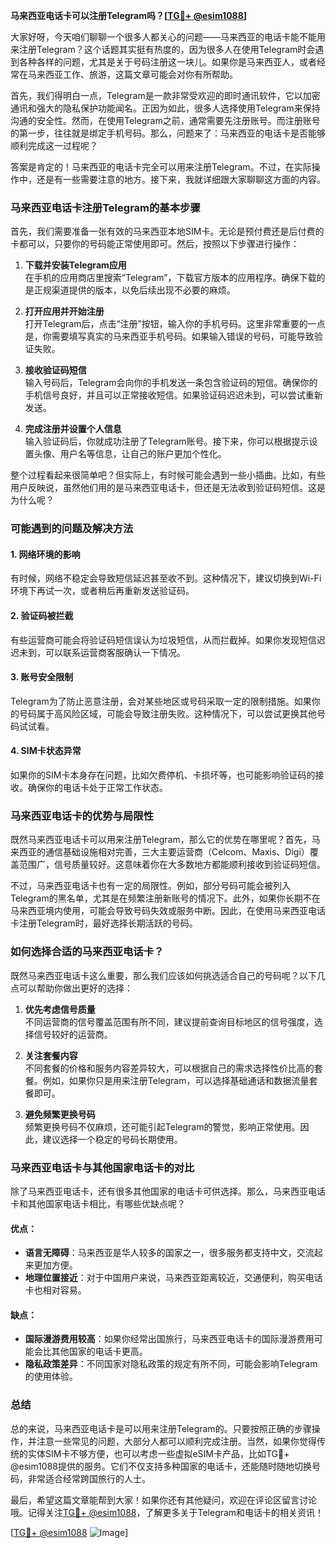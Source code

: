 **马来西亚电话卡可以注册Telegram吗？[[TG💪+ @esim1088](https://t.me/s/esim1088)]**

大家好呀，今天咱们聊聊一个很多人都关心的问题——马来西亚的电话卡能不能用来注册Telegram？这个话题其实挺有热度的，因为很多人在使用Telegram时会遇到各种各样的问题，尤其是关于号码注册这一块儿。如果你是马来西亚人，或者经常在马来西亚工作、旅游，这篇文章可能会对你有所帮助。

首先，我们得明白一点，Telegram是一款非常受欢迎的即时通讯软件，它以加密通讯和强大的隐私保护功能闻名。正因为如此，很多人选择使用Telegram来保持沟通的安全性。然而，在使用Telegram之前，通常需要先注册账号。而注册账号的第一步，往往就是绑定手机号码。那么，问题来了：马来西亚的电话卡是否能够顺利完成这一过程呢？

答案是肯定的！马来西亚的电话卡完全可以用来注册Telegram。不过，在实际操作中，还是有一些需要注意的地方。接下来，我就详细跟大家聊聊这方面的内容。

### **马来西亚电话卡注册Telegram的基本步骤**

首先，我们需要准备一张有效的马来西亚本地SIM卡。无论是预付费还是后付费的卡都可以，只要你的号码能正常使用即可。然后，按照以下步骤进行操作：

1. **下载并安装Telegram应用**  
   在手机的应用商店里搜索“Telegram”，下载官方版本的应用程序。确保下载的是正规渠道提供的版本，以免后续出现不必要的麻烦。

2. **打开应用并开始注册**  
   打开Telegram后，点击“注册”按钮，输入你的手机号码。这里非常重要的一点是，你需要填写真实的马来西亚手机号码。如果输入错误的号码，可能导致验证失败。

3. **接收验证码短信**  
   输入号码后，Telegram会向你的手机发送一条包含验证码的短信。确保你的手机信号良好，并且可以正常接收短信。如果验证码迟迟未到，可以尝试重新发送。

4. **完成注册并设置个人信息**  
   输入验证码后，你就成功注册了Telegram账号。接下来，你可以根据提示设置头像、用户名等信息，让自己的账户更加个性化。

整个过程看起来很简单吧？但实际上，有时候可能会遇到一些小插曲。比如，有些用户反映说，虽然他们用的是马来西亚电话卡，但还是无法收到验证码短信。这是为什么呢？

### **可能遇到的问题及解决方法**

#### **1. 网络环境的影响**
有时候，网络不稳定会导致短信延迟甚至收不到。这种情况下，建议切换到Wi-Fi环境下再试一次，或者稍后再重新发送验证码。

#### **2. 验证码被拦截**
有些运营商可能会将验证码短信误认为垃圾短信，从而拦截掉。如果你发现短信迟迟未到，可以联系运营商客服确认一下情况。

#### **3. 账号安全限制**
Telegram为了防止恶意注册，会对某些地区或号码采取一定的限制措施。如果你的号码属于高风险区域，可能会导致注册失败。这种情况下，可以尝试更换其他号码试试看。

#### **4. SIM卡状态异常**
如果你的SIM卡本身存在问题，比如欠费停机、卡损坏等，也可能影响验证码的接收。确保你的电话卡处于正常工作状态。

### **马来西亚电话卡的优势与局限性**

既然马来西亚电话卡可以用来注册Telegram，那么它的优势在哪里呢？首先，马来西亚的通信基础设施相对完善，三大主要运营商（Celcom、Maxis、Digi）覆盖范围广，信号质量较好。这意味着你在大多数地方都能顺利接收到验证码短信。

不过，马来西亚电话卡也有一定的局限性。例如，部分号码可能会被列入Telegram的黑名单，尤其是在频繁注册新账号的情况下。此外，如果你长期不在马来西亚境内使用，可能会导致号码失效或服务中断。因此，在使用马来西亚电话卡注册Telegram时，最好选择长期活跃的号码。

### **如何选择合适的马来西亚电话卡？**

既然马来西亚电话卡这么重要，那么我们应该如何挑选适合自己的号码呢？以下几点可以帮助你做出更好的选择：

1. **优先考虑信号质量**  
   不同运营商的信号覆盖范围有所不同，建议提前查询目标地区的信号强度，选择信号较好的运营商。

2. **关注套餐内容**  
   不同套餐的价格和服务内容差异较大，可以根据自己的需求选择性价比高的套餐。例如，如果你只是用来注册Telegram，可以选择基础通话和数据流量套餐即可。

3. **避免频繁更换号码**  
   频繁更换号码不仅麻烦，还可能引起Telegram的警觉，影响正常使用。因此，建议选择一个稳定的号码长期使用。

### **马来西亚电话卡与其他国家电话卡的对比**

除了马来西亚电话卡，还有很多其他国家的电话卡可供选择。那么，马来西亚电话卡和其他国家电话卡相比，有哪些优缺点呢？

#### **优点：**
- **语言无障碍**：马来西亚是华人较多的国家之一，很多服务都支持中文，交流起来更加方便。
- **地理位置接近**：对于中国用户来说，马来西亚距离较近，交通便利，购买电话卡也相对容易。

#### **缺点：**
- **国际漫游费用较高**：如果你经常出国旅行，马来西亚电话卡的国际漫游费用可能会比其他国家的电话卡更高。
- **隐私政策差异**：不同国家对隐私政策的规定有所不同，可能会影响Telegram的使用体验。

### **总结**

总的来说，马来西亚电话卡是可以用来注册Telegram的。只要按照正确的步骤操作，并注意一些常见的问题，大部分人都可以顺利完成注册。当然，如果你觉得传统的实体SIM卡不够方便，也可以考虑一些虚拟eSIM卡产品，比如TG💪+ @esim1088提供的服务。它们不仅支持多种国家的电话卡，还能随时随地切换号码，非常适合经常跨国旅行的人士。

最后，希望这篇文章能帮到大家！如果你还有其他疑问，欢迎在评论区留言讨论哦。记得关注[TG💪+ @esim1088](https://t.me/s/esim1088)，了解更多关于Telegram和电话卡的相关资讯！

[[TG💪+ @esim1088](https://t.me/s/esim1088) ![Image](https://i.postimg.cc/4NQfJmqS/Snipaste-2025-05-13-00-14-12.png)]